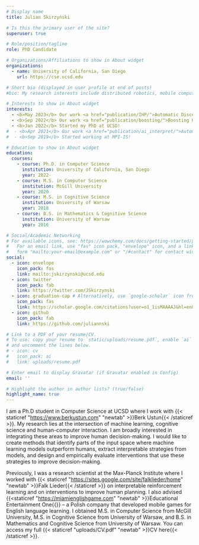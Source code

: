 ```yaml
---
# Display name
title: Julian Skirzyński

# Is this the primary user of the site?
superuser: true

# Role/position/tagline
role: PhD Candidate

# Organizations/Affiliations to show in About widget
organizations:
  - name: University of California, San Diego
    url: https://cse.ucsd.edu

# Short bio (displayed in user profile at end of posts)
#bio: My research interests include distributed robotics, mobile computing and programmable matter.

# Interests to show in About widget
interests:
  - <b>May 2023</b> Our work <a href="publication/IHP/">Automatic Discovery and Description of Human Planning Strategies</a> was published in the Behavior Research Methods Journal.
  - <b>Sep 2022</b> Our work <a href="publication/boosting/">Boosting Human Decision-making with AI-Generated Decision Aids</a> was published in the Computational Brain & Behavior Journal.
  - <b>Jan 2022</b> Started my PhD at UCSD!
#  - <b>Apr 2021</b> Our work <a href="publication/ai_interpret/">Automatic discovery of interpretable planning strategies</a> was published in the Machine Learning Journal.
#  - <b>Sep 2019</b> Started working at MPI-IS!

# Education to show in About widget
education:
  courses:
    - course: Ph.D. in Computer Science
      institution: University of California, San Diego
      year: 2022-
    - course: M.S. in Computer Science
      institution: McGill University
      year: 2020
    - course: M.S. in Cognitive Science
      institution: University of Warsaw
      year: 2018
    - course: B.S. in Mathematics & Cognitive Science
      institution: University of Warsaw
      year: 2016

# Social/Academic Networking
# For available icons, see: https://wowchemy.com/docs/getting-started/page-builder/#icons
#   For an email link, use "fas" icon pack, "envelope" icon, and a link in the
#   form "mailto:your-email@example.com" or "/#contact" for contact widget.
social:
  - icon: envelope
    icon_pack: fas
    link: mailto:jskirzynski@ucsd.edu
  - icon: twitter
    icon_pack: fab
    link: https://twitter.com/JSkirzynski
  - icon: graduation-cap # Alternatively, use `google-scholar` icon from `ai` icon pack
    icon_pack: fas
    link: https://scholar.google.com/citations?user=o1_1isMAAAAJ&hl=en&oi=ao
  - icon: github
    icon_pack: fab
    link: https://github.com/juliannski

# Link to a PDF of your resume/CV.
# To use: copy your resume to `static/uploads/resume.pdf`, enable `ai` icons in `params.toml`,
# and uncomment the lines below.
# - icon: cv
#   icon_pack: ai
#   link: uploads/resume.pdf

# Enter email to display Gravatar (if Gravatar enabled in Config)
email: ''

# Highlight the author in author lists? (true/false)
highlight_name: true
---
```


I am a Ph.D student in Computer Science at UCSD where I work with {{< staticref "https://www.berkustun.com" "newtab" >}}Berk Ustun{{< /staticref >}}. My research lies at the intersection of machine learning, cognitive science and human-computer interaction. I am broadly interested in integrating these areas to improve human decision-making. I would like to create methods that identify parts of the input space where machine learning models outperform humans, extract interpretable strategies from models, and design and empirically evaluate interventions that use these strategies to improve decision-making.

Previously, I was a research scientist at the Max-Planck Institute where I worked with {{< staticref "https://sites.google.com/site/falklieder/home" "newtab" >}}Falk Lieder{{< /staticref >}} on interpretable reinforcement learning and on interventions to improve human planning. I also advised {{<staticref "https://miamienglishgame.com" "newtab" >}}Educational Entertainment One{{</staticref >}} – a Polish company that developed mobile games for English language learning. I obtained M.S. in Computer Science from McGill University, M.S. in Cognitive Science from University of Warsaw, and B.S. in Mathematics and Cognitive Science from University of Warsaw. You can access my full {{< staticref "uploads/CV.pdf" "newtab" >}}CV here{{< /staticref >}}.
